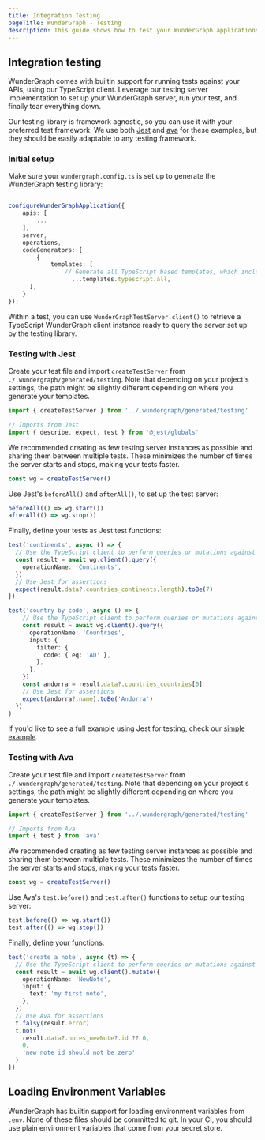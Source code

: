```yaml
---
title: Integration Testing
pageTitle: WunderGraph - Testing
description: This guide shows how to test your WunderGraph applications
---
```


## Integration testing

WunderGraph comes with builtin support for running tests against your APIs, using our
TypeScript client. Leverage our testing server implementation to set up your WunderGraph
server, run your test, and finally tear everything down.

Our testing library is framework agnostic, so you can use it with your preferred test
framework. We use both [Jest](https://jestjs.io) and [ava](https://github.com/avajs/ava) for
these examples, but they should be easily adaptable to any testing framework.

### Initial setup

Make sure your `wundergraph.config.ts` is set up to generate the WunderGraph testing library:

```typescript

configureWunderGraphApplication({
	apis: [
        ...
	],
	server,
	operations,
	codeGenerators: [
		{
			templates: [
			    // Generate all TypeScript based templates, which includes the testing library
				  ...templates.typescript.all,
      ],
    }
});
```

Within a test, you can use `WunderGraphTestServer.client()` to retrieve a TypeScript WunderGraph client
instance ready to query the server set up by the testing library.

### Testing with Jest

Create your test file and import `createTestServer` from `./.wundergraph/generated/testing`. Note
that depending on your project's settings, the path might be slightly different depending on where
you generate your templates.

```typescript
import { createTestServer } from '../.wundergraph/generated/testing'

// Imports from Jest
import { describe, expect, test } from '@jest/globals'
```

We recommended creating as few testing server instances as possible and sharing them between
multiple tests. These minimizes the number of times the server starts and stops, making your tests
faster.

```typescript
const wg = createTestServer()
```

Use Jest's `beforeAll()` and `afterAll()`, to set up the test server:

```typescript
beforeAll(() => wg.start())
afterAll(() => wg.stop())
```

Finally, define your tests as Jest test functions:

```typescript
test('continents', async () => {
  // Use the TypeScript client to perform queries or mutations against your API
  const result = await wg.client().query({
    operationName: 'Continents',
  })
  // Use Jest for assertions
  expect(result.data?.countries_continents.length).toBe(7)
})

test('country by code', async () => {
    // Use the TypeScript client to perform queries or mutations against your API
    const result = await wg.client().query({
      operationName: 'Countries',
      input: {
        filter: {
          code: { eq: 'AD' },
        },
      },
    })
    const andorra = result.data?.countries_countries[0]
    // Use Jest for assertions
    expect(andorra?.name).toBe('Andorra')
  })
)
```

If you'd like to see a full example using Jest for testing, check our [simple example](https://github.com/wundergraph/wundergraph/tree/main/examples/simple).

### Testing with Ava

Create your test file and import `createTestServer` from `./.wundergraph/generated/testing`. Note
that depending on your project's settings, the path might be slightly different depending on where
you generate your templates.

```typescript
import { createTestServer } from '../.wundergraph/generated/testing'

// Imports from Ava
import { test } from 'ava'
```

We recommended creating as few testing server instances as possible and sharing them between
multiple tests. These minimizes the number of times the server starts and stops, making your tests
faster.

```typescript
const wg = createTestServer()
```

Use Ava's `test.before()` and `test.after()` functions to setup our testing server:

```typescript
test.before(() => wg.start())
test.after(() => wg.stop())
```

Finally, define your functions:

```typescript
test('create a note', async (t) => {
  // Use the TypeScript client to perform queries or mutations against your API
  const result = await wg.client().mutate({
    operationName: 'NewNote',
    input: {
      text: 'my first note',
    },
  })
  // Use Ava for assertions
  t.falsy(result.error)
  t.not(
    result.data?.notes_newNote?.id ?? 0,
    0,
    'new note id should not be zero'
  )
})
```

## Loading Environment Variables

WunderGraph has builtin support for loading environment variables from `.env`. None of these files should be committed to git. In your CI, you should use plain environment variables that come from your secret store.
